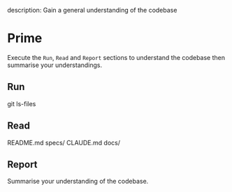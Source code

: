 description: Gain a general understanding of the codebase

# Prime

Execute the `Run`, `Read` and `Report` sections to understand the codebase then summarise your understandings.

## Run

git ls-files

## Read

README.md
specs/
CLAUDE.md
docs/

## Report

Summarise your understanding of the codebase.
